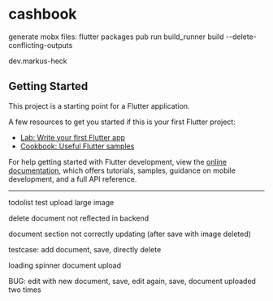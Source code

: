 # cashbook

generate mobx files: flutter packages pub run build_runner build --delete-conflicting-outputs

dev.markus-heck

## Getting Started

This project is a starting point for a Flutter application.

A few resources to get you started if this is your first Flutter project:

- [Lab: Write your first Flutter app](https://docs.flutter.dev/get-started/codelab)
- [Cookbook: Useful Flutter samples](https://docs.flutter.dev/cookbook)

For help getting started with Flutter development, view the
[online documentation](https://docs.flutter.dev/), which offers tutorials,
samples, guidance on mobile development, and a full API reference.

---


todolist
test upload large image

delete document not reflected in backend

document section not correctly updating (after save with image deleted)

testcase: add document, save, directly delete


loading spinner document upload

BUG: edit with new document, save, edit again, save, document uploaded two times
